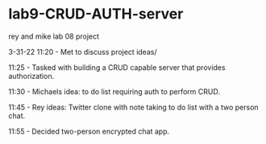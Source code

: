 # lab9-CRUD-AUTH-server
rey and mike lab 08 project

3-31-22
11:20 - Met to discuss project ideas/

11:25 - Tasked with building a CRUD capable server that provides authorization.

11:30 - Michaels idea: to do list requiring auth to perform CRUD.

11:45 - Rey ideas: Twitter clone with note taking to do list with a two person chat.

11:55 - Decided two-person encrypted chat app.




